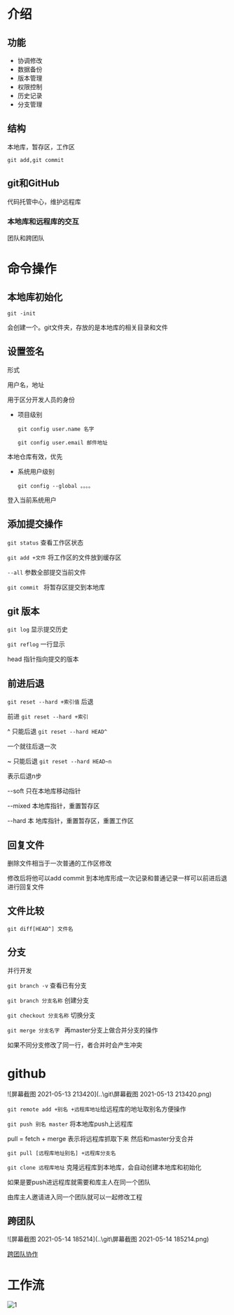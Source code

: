 # 介绍

## 功能

+ 协调修改
+ 数据备份
+ 版本管理
+ 权限控制
+ 历史记录
+ 分支管理

## 结构

本地库，暂存区，工作区

`git add,git commit`

## git和GitHub

代码托管中心，维护远程库

### 本地库和远程库的交互

团队和跨团队

# 命令操作

## 本地库初始化

`git -init `

会创建一个。git文件夹，存放的是本地库的相关目录和文件

## 设置签名

形式

用户名，地址

用于区分开发人员的身份

+ 项目级别

  `git config user.name 名字`

  `git config user.email 邮件地址`

本地仓库有效，优先

+ 系统用户级别

  `git config --global 。。。。`

登入当前系统用户

## 添加提交操作

`git status` 查看工作区状态

`git add +文件` 将工作区的文件放到缓存区

`--all` 参数全部提交当前文件

`git commit ` 将暂存区提交到本地库

## git 版本

`git log` 显示提交历史

`git reflog` 一行显示

head 指针指向提交的版本

## 前进后退

`git reset --hard +索引值` 后退

前进 `git reset --hard +索引` 

^ 只能后退 `git reset --hard HEAD^`

一个就往后退一次

~ 只能后退  `git reset --hard HEAD~n`

表示后退n步

--soft 只在本地库移动指针

--mixed 本地库指针，重置暂存区

--hard 本 地库指针，重置暂存区，重置工作区

## 回复文件

删除文件相当于一次普通的工作区修改

修改后将他可以add commit 到本地库形成一次记录和普通记录一样可以前进后退进行回复文件

## 文件比较

`git diff[HEAD^] 文件名` 

## 分支

并行开发

`git branch -v` 查看已有分支

`git branch 分支名称` 创建分支

`git checkout 分支名称` 切换分支

`git merge 分支名字 ` 再master分支上做合并分支的操作

如果不同分支修改了同一行，者合并时会产生冲突

# github

![屏幕截图 2021-05-13 213420](..\git\屏幕截图 2021-05-13 213420.png)

`git remote add +别名 +远程库地址`给远程库的地址取别名方便操作

`git push 别名 master` 将本地库push上远程库

pull = fetch + merge 表示将远程库抓取下来 然后和master分支合并

`git pull [远程库地址别名] +远程库分支名` 

`git clone 远程库地址` 克隆远程库到本地库，会自动创建本地库和初始化

如果是要push进远程库就需要和库主人在同一个团队

由库主人邀请进入同一个团队就可以一起修改工程

## 跨团队

![屏幕截图 2021-05-14 185214](..\git\屏幕截图 2021-05-14 185214.png)

[跨团队协作](https://www.bilibili.com/video/BV1pW411A7a5?p=41)

# 工作流

![1](..\git\1.png)


